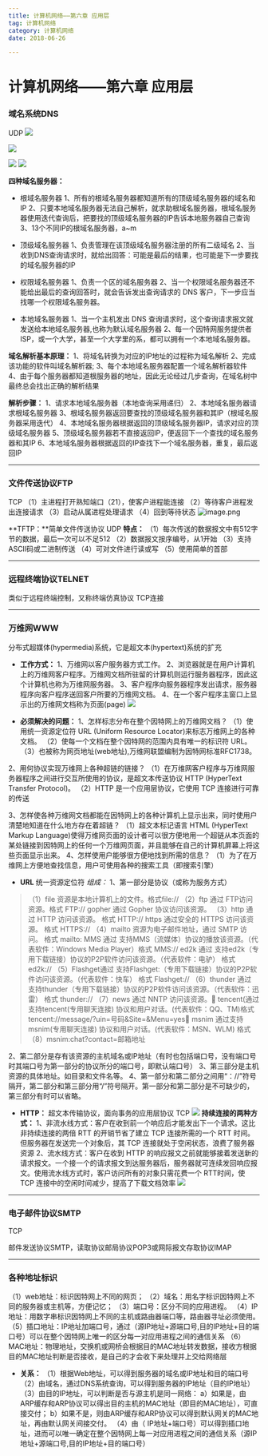 ```yaml
---
title: 计算机网络——第六章 应用层
tag: 计算机网络
category: 计算机网络
date: 2018-06-26

---
```


<meta name="referrer" content="no-referrer" />



# 计算机网络——第六章 应用层

### 域名系统DNS
UDP
![](https://upload-images.jianshu.io/upload_images/4061843-d3a8f9684bba3bee.png?imageMogr2/auto-orient/strip%7CimageView2/2/w/1240)

![](https://upload-images.jianshu.io/upload_images/4061843-d90dd883202b227f.png?imageMogr2/auto-orient/strip%7CimageView2/2/w/1240)

![](https://upload-images.jianshu.io/upload_images/4061843-feefc6a887445c1c.png?imageMogr2/auto-orient/strip%7CimageView2/2/w/1240)
![](https://upload-images.jianshu.io/upload_images/4061843-4332d9ab207727f6.png?imageMogr2/auto-orient/strip%7CimageView2/2/w/1240)

**四种域名服务器：**
- 根域名服务器
1、所有的根域名服务器都知道所有的顶级域名服务器的域名和IP
2、只要本地域名服务器无法自己解析，就求助根域名服务器，根域名服务器使用迭代查询后，把要找的顶级域名服务器的IP告诉本地服务器自己查询
3、13个不同IP的根域名服务器，a~m

- 顶级域名服务器
1、负责管理在该顶级域名服务器注册的所有二级域名
2、当收到DNS查询请求时，就给出回答：可能是最后的结果，也可能是下一步要找的域名服务器的IP

- 权限域名服务器
1、负责一个区的域名服务器
2、当一个权限域名服务器还不能给出最后的查询回答时，就会告诉发出查询请求的 DNS 客户，下一步应当找哪一个权限域名服务器。

- 本地域名服务器
1、当一个主机发出 DNS 查询请求时，这个查询请求报文就发送给本地域名服务器,也称为默认域名服务器
2、每一个因特网服务提供者 ISP，或一个大学，甚至一个大学里的系，都可以拥有一个本地域名服务器。

**域名解析基本原理：**
1、将域名转换为对应的IP地址的过程称为域名解析
2、完成该功能的软件叫域名解析器;
3、每个本地域名服务器配置一个域名解析器软件
4、由于每个服务器都知道根服务器的地址，因此无论经过几步查询，在域名树中最终总会找出正确的解析结果

**解析步骤：**
1、请求本地域名服务器（本地查询采用递归）
2、本地域名服务器请求根域名服务器
3、根域名服务器返回要查找的顶级域名服务器和其IP（根域名服务器采用迭代）
4、本地域名服务器根据返回的顶级域名服务器IP，请求对应的顶级域名服务器
5、顶级域名服务器若不直接返回IP，便返回下一个查找的域名服务器和其IP
6、本地域名服务器根据返回的IP查找下一个域名服务器，重复，最后返回IP

---

### 文件传送协议FTP
TCP
（1）主进程打开熟知端口（21），使客户进程能连接
（2）等待客户进程发出连接请求
（3）启动从属进程处理请求
（4）回到等待状态
![image.png](https://upload-images.jianshu.io/upload_images/4061843-98fdce7e2af3c058.png?imageMogr2/auto-orient/strip%7CimageView2/2/w/1240)

**TFTP：**简单文件传送协议
UDP
**特点：**
（1）每次传送的数据报文中有512字节的数据，最后一次可以不足512
（2）数据报文按序编号，从1开始
（3）支持ASCII码或二进制传送
（4）可对文件进行读或写
（5）使用简单的首部

---

### 远程终端协议TELNET
类似于远程终端控制，又称终端仿真协议
TCP连接

---

### 万维网WWW
分布式超媒体(hypermedia)系统，它是超文本(hypertext)系统的扩充

- **工作方式：**
1、万维网以客户服务器方式工作。
2、浏览器就是在用户计算机上的万维网客户程序。万维网文档所驻留的计算机则运行服务器程序，因此这个计算机也称为万维网服务器。
3、客户程序向服务器程序发出请求，服务器程序向客户程序送回客户所要的万维网文档。
4、在一个客户程序主窗口上显示出的万维网文档称为页面(page)
![](https://upload-images.jianshu.io/upload_images/4061843-6dc6c6c768aa57b2.png?imageMogr2/auto-orient/strip%7CimageView2/2/w/1240)

- **必须解决的问题：**
1、怎样标志分布在整个因特网上的万维网文档？
（1）使用统一资源定位符 URL (Uniform Resource Locator)来标志万维网上的各种文档。
（2）使每一个文档在整个因特网的范围内具有唯一的标识符 URL。
（3）也被称为网页地址(web地址),万维网联盟编制为因特网标准RFC1738。

2、用何协议实现万维网上各种超链的链接？ 
（1）在万维网客户程序与万维网服务器程序之间进行交互所使用的协议，是超文本传送协议 HTTP (HyperText Transfer Protocol)。
（2）HTTP 是一个应用层协议，它使用 TCP 连接进行可靠的传送

3、怎样使各种万维网文档都能在因特网上的各种计算机上显示出来，同时使用户清楚地知道在什么地方存在着超链？
（1）超文本标记语言 HTML (HyperText Markup Language)使得万维网页面的设计者可以很方便地用一个超链从本页面的某处链接到因特网上的任何一个万维网页面，并且能够在自己的计算机屏幕上将这些页面显示出来。
4、怎样使用户能够很方便地找到所需的信息？ 
（1）为了在万维网上方便地查找信息，用户可使用各种的搜索工具（即搜索引擎）

- **URL**
统一资源定位符
*组成：*
1、第一部分是协议（或称为服务方式）
> （1）file 资源是本地计算机上的文件。格式file://
> （2）ftp 通过 FTP访问资源。格式 FTP:// gopher 通过 Gopher 协议访问该资源。 
> （3）http 通过 HTTP 访问该资源。 格式 HTTP:// 
> https 通过安全的 HTTPS 访问该资源。 格式 HTTPS://
> （4）mailto 资源为电子邮件地址，通过 SMTP 访问。 格式 mailto:
> MMS 通过 支持MMS（流媒体）协议的播放该资源。（代表软件：Windows Media Player）格式 MMS://
> ed2k 通过 支持ed2k（专用下载链接）协议的P2P软件访问该资源。（代表软件：电驴） 格式 ed2k://
> （5）Flashget通过 支持Flashget:（专用下载链接）协议的P2P软件访问该资源。（代表软件：快车） 格式 Flashget://
> （6）thunder 通过 支持thunder（专用下载链接）协议的P2P软件访问该资源。（代表软件：迅雷） 格式 thunder://
> （7）news 通过 NNTP 访问该资源。 tencent(通过支持tencent(专用聊天连接) 协议和用户对话。(代表软件：QQ、TM)格式 tencent://message/?uin=号码&Site=&Menu=yes
> msnim 通过支持msnim(专用聊天连接) 协议和用户对话。(代表软件：MSN、WLM) 格式 （8）msnim:chat?contact=邮箱地址

2、第二部分是存有该资源的主机域名或IP地址（有时也包括端口号，没有端口号时其端口号为第一部分的协议所分的端口号，即默认端口号）
3、第三部分是主机资源的具体地址。如目录和文件名等。 
4、第一部分和第二部分之间用“：//”符号隔开，第二部分和第三部分用“/”符号隔开。第一部分和第二部分是不可缺少的，第三部分有时可以省略。


- **HTTP：**
超文本传输协议，面向事务的应用层协议
TCP
![](https://upload-images.jianshu.io/upload_images/4061843-d7902f55efac6d68.png?imageMogr2/auto-orient/strip%7CimageView2/2/w/1240)
**持续连接的两种方式：**
1、非流水线方式：客户在收到前一个响应后才能发出下一个请求。这比非持续连接的两倍 RTT 的开销节省了建立 TCP 连接所需的一个 RTT 时间。但服务器在发送完一个对象后，其 TCP 连接就处于空闲状态，浪费了服务器资源
2、流水线方式：客户在收到 HTTP 的响应报文之前就能够接着发送新的请求报文。一个接一个的请求报文到达服务器后，服务器就可连续发回响应报文。使用流水线方式时，客户访问所有的对象只需花费一个 RTT时间，使 TCP 连接中的空闲时间减少，提高了下载文档效率
![](https://upload-images.jianshu.io/upload_images/4061843-f08e0dcfe9ee1eb6.png?imageMogr2/auto-orient/strip%7CimageView2/2/w/1240)

---

### 电子邮件协议SMTP
TCP

邮件发送协议SMTP，读取协议邮局协议POP3或网际报文存取协议IMAP

---

### 各种地址标识
（1）web地址：标识因特网上不同的网页；
（2）域名：用名字标识因特网上不同的服务器或主机等，方便记忆；
（3）端口号：区分不同的应用进程。
（4）IP地址：用数字串标识因特网上不同的主机或路由器端口等，路由器寻址必须使用。
（5）插口地址：IP地址加端口号，通过（源IP地址+源端口号,目的IP地址+目的端口号）可以在整个因特网上唯一的区分每一对应用进程之间的通信关系
（6）MAC地址：物理地址，交换机或网桥会根据目的MAC地址转发数据，接收方根据目的MAC地址判断是否接收，是自己的才会收下来处理并上交给网络层

- **关系：**
（1）根据Web地址，可以得到服务器的域名或IP地址和目的端口号
（2）由域名，通过DNS系统查询，可以得到服务器的IP地址（目的IP地址）
（3）由目的IP地址，可以判断是否与源主机是同一网络：
a）如果是，由ARP缓存和ARP协议可以得出目的主机的MAC地址（即目的MAC地址），可直接交付；
b）如果不是，则由ARP缓存和ARP协议可以得到默认网关的MAC地址，再由默认网关间接交付。
（4）由（ IP地址+端口号）可以得到插口地址，进而可以唯一确定在整个因特网上每一对应用进程之间的通信关系（源IP地址+源端口号,目的IP地址+目的端口号）